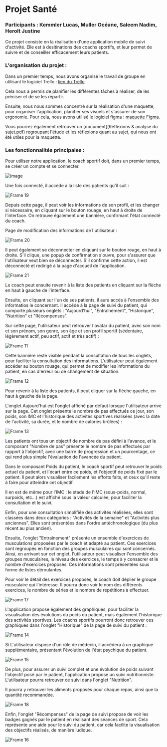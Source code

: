 # Projet Santé 

### Participants : Kemmler Lucas, Muller Océane, Saleem Nadim, Herolt Justine 

Ce projet consiste en la réalisation d'une application mobile de suivi d'activité. Elle est à desitinations des coachs sportifs, et leur permet de suivre et de conseiller efficacement leurs patients. 

### L'organisation du projet : 

Dans un premier temps, nous avons organisé le travail de groupe en utilisant le logiciel Trello : [lien du Trello](https://trello.com/invite/b/cxdAOL79/ATTIb1f0b3e74883130dc56499aba866e3b03F35A4FC/projet-health). 

Cela nous a permis de planifier les différentes tâches à réaliser, de les préciser et de se les répartir. 

Ensuite, nous nous sommes concentré sur la réalisation d'une maquette, pour organiser l'application, planifier ses visuels et s'assurer de son ergonomie.
Pour cela, nous avons utilisé le logiciel figma : [maquette Figma](https://www.figma.com/file/jwhtKrLGsfRS5ISWh5Svie/Health-application?type=design&node-id=0%3A1&mode=design&t=GGX37UxZ0c74jspS-1). 

Vous pourrez également retrouver un [document](Réflexions & analyse du sujet.pdf) regroupant l'étude et les réflexions quant au sujet, qui nous ont été utiles pour la maquette. 

### Les fonctionnalités principales : 

Pour utiliser notre application, le coach sportif doit, dans un premier temps, se créer un compte et se connecter. 

![image](https://github.com/KEMMLERLucas/project_health/assets/93048928/0c635ed5-6542-485e-83a1-2948d972de42)

Une fois connecté, il accède à la liste des patients qu'il suit : 

![Frame 19](https://github.com/KEMMLERLucas/project_health/assets/101339546/6f9527a6-b81c-45a3-9561-1df5ca3c7b9f)

Depuis cette page, il peut voir les informations de son profil, et les changer si nécessaire, en cliquant sur le bouton rouage, en haut à droite de l'interface. 
On retrouve également une bannière, confirmant l'état connecté du coach.

Page de modification des informations de l'utilisateur : 

![Frame 20](https://github.com/KEMMLERLucas/project_health/assets/101339546/ee2e4302-311a-488a-b85f-570a71b0d168)

Il peut également se déconnecter en cliquant sur le bouton rouge, en haut à droite. S'il clique, une popup de confirmation s'ouvre, pour s'assurer que l'utilisateur veut bien se déconnecter. S'il confirme cette action, il est déconnecté et redirigé à la page d'accueil de l'application. 

![Frame 21](https://github.com/KEMMLERLucas/project_health/assets/101339546/c863de35-de69-45b0-8835-674e62b4c3fa)

Le coach peut ensuite revenir à la liste des patients en cliquant sur la flèche en haut à gauche de l'interface. 

Ensuite, en cliquant sur l'un de ses patients, il aura accès à l'ensemble des informatios le concernant. Il accède à la page de suivi du patient, qui comporte plusieurs onglets : "Aujourd'hui", "Entraînement", "Historique", "Nutrition" et "Récompenses".  

Sur cette page, l'utilisateur peut retrouver l'avatar du patient, avec son nom et son prénom, son genre, son âge et son profil sportif (sédentaire, légèrement actif, peu actif, actif et très actif) : 

![Frame 11](https://github.com/KEMMLERLucas/project_health/assets/101339546/957115b2-fe12-4d80-a728-ea29f48c7968)

Cette bannière reste visible pendant la consultation de tous les onglets, pour faciliter la consultation des informations. L'utilisateur peut également accéder au bouton rouage, qui permet de modifier les informations du patient, en cas d'erreur ou de changement de situation. 

![Frame 12](https://github.com/KEMMLERLucas/project_health/assets/101339546/1269c8c4-feed-405c-9592-b0ae931274cd)

Pour revenir à la liste des patients, il peut cliquer sur la flèche gauche, en haut à gauche de la page. 

L'onglet Aujourd'hui est l'onglet affiché par défaut lorsque l'utilisateur arrive sur la page. Cet onglet présente le nombre de pas effectués ce jour, son poids, son IMC et l'historique des activités sportives réalisées (avec la date de l'activité, sa durée, et le nombre de calories brûlées) : 

![Frame 13](https://github.com/KEMMLERLucas/project_health/assets/101339546/158b9682-fb45-4a7d-97fd-ccee5c3048d3)

Les patients ont tous un objectif de nombre de pas défini à l'avance, et le composant "Nombre de pas" présente le nombre de pas effectués par rapport à l'objectif, avec une barre de progression et un pourcentage, ce qui rend plus simple l'évaluation de l'avancée du patient.

Dans le composant Poids du patient, le coach sportif peut retrouver le poids actuel du patient, et l'écart entre ce poids, et l'objectif de poids fixé par le patient. Il peut alors visualiser facilement les efforts faits, et ceux qu'il reste à faire pour atteindre cet objectif.

Il en est de même pour l'IMC : le stade de l'IMC (sous-poids, normal, surpoids, etc…) est affiché sous la valeur calculée, pour faciliter la consultation et le suivi. 

Enfin, pour une consultation simplifiée des activités réalisées, elles sont classées dans deux catégories : "Activités de la semaine" et "Activités plus anciennes". Elles sont présentées dans l'ordre antéchronologique (du plus récent au plus ancien). 

Ensuite, l'onglet "Entraînement" présente un ensemble d'exercices de musculations proposées par le coach et adapté au patient. Ces exercices sont regroupés en fonction des groupes musculaires qui sont concernés. 
Ainsi, en arrivant sur cet onglet, l'utilisateur peut visualiser l'ensemble des groupes musculaires, le niveau des exercices, le temps à y consacrer et le nombre d'exercices proposés. Ces informations sont présentées sous forme de listes déroulantes. 

Pour voir le détail des exercices proposés, le coach doit déplier le groupe musculaire qui l'intéresse. Il pourra donc voir le nom des différents exercices, le nombre de séries et le nombre de répétitions à effectuer. 

![Frame 17](https://github.com/KEMMLERLucas/project_health/assets/101339546/670496c3-dd41-4a5f-8fbd-e4cdae20b71f)

L'application propose également des graphiques, pour faciliter la visualisation des évolutions du poids du patient, mais également l'historique des activités sportives. Les coachs sportifs pourront donc retrouver ces graphiques dans l'onglet "Historique" de la page de suivi du patient : 

![Frame 14](https://github.com/KEMMLERLucas/project_health/assets/101339546/5b187c24-a33a-4199-a3a2-4702bb904c1e)

Si L'utilisateur dispose d'un rôle de médecin, il accèdera à un graphique supplémentaire, présentant l'évolution de l'état psychique du patient. 

![Frame 15](https://github.com/KEMMLERLucas/project_health/assets/101339546/2d0c2e1d-ff95-45ff-a01c-83e92da0175d)

De plus, pour assurer un suivi complet et une évolution de poids suivant l'objectif posé par le patient, l'application propose un suivi nutritionniste. L'utilisateur pourra retrouver ce suivi dans l'onglet "Nutrition". 

Il pourra y retrouver les aliments proposés pour chaque repas, ainsi que la quantité recommandée. 

![Frame 18](https://github.com/KEMMLERLucas/project_health/assets/101339546/75c3724a-9e85-4eed-b66d-7f7cc97f0e80)

Enfin, l'onglet "Récompenses" de la page de suivi propose de voir les badges gagnés par le patient en réalisant des séances de sport. Cela représente une aide pour le suivi du patient, car cela facilite la visualisation des objectifs réalisés, de manière ludique. 

![Frame 16](https://github.com/KEMMLERLucas/project_health/assets/101339546/057e2059-5882-4765-bb96-d23d812eb648)




